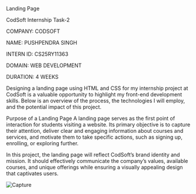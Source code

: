 Landing Page

CodSoft Internship Task-2

COMPANY: CODSOFT

NAME: PUSHPENDRA SINGH

INTERN ID: CS25RY11363

DOMAIN: WEB DEVELOPMENT

DURATION: 4 WEEKS

Designing a landing page using HTML and CSS for my internship project at CodSoft is a valuable opportunity to highlight my front-end development skills. Below is an overview of the process, the technologies I will employ, and the potential impact of this project.

Purpose of a Landing Page
A landing page serves as the first point of interaction for students visiting a website. Its primary objective is to capture their attention, deliver clear and engaging information about courses and services, and motivate them to take specific actions, such as signing up, enrolling, or exploring further.

In this project, the landing page will reflect CodSoft’s brand identity and mission. It should effectively communicate the company’s values, available courses, and unique offerings while ensuring a visually appealing design that captivates users.

![Capture](https://github.com/user-attachments/assets/3a44596f-25ce-4ba3-9582-9223f2595b50)
